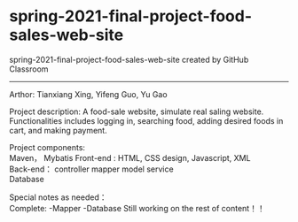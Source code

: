 # spring-2021-final-project-food-sales-web-site
spring-2021-final-project-food-sales-web-site created by GitHub Classroom

-----------------------------------------------------------------------------------------------------------------
Arthor: Tianxiang Xing, Yifeng Guo, Yu Gao

Project description: A food-sale website, simulate real saling website. Functionalities includes logging in, searching food, adding desired foods in cart, and making payment.

Project components:   
Maven， Mybatis
Front-end : HTML, CSS design, Javascript, XML  
Back-end： controller mapper model service  
Database  

Special notes as needed：  
Complete:
        -Mapper
        -Database
Still working on the rest of content！！
